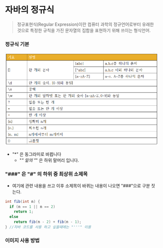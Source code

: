 # 자바의 정규식
> 정규표현식(Regular Expression)이란 컴퓨터 과학의 정규언어로부터 유래한 것으로 특정한 규칙을 가진 문자열의 집합을 표현하기 위해 쓰이는 형식언어. 

### 정규식 기본
![](IMG/정규식1.png)


* "*" 은 동그라미로 바뀝니다
  * "*" 밑의 "*" 은 하위 말머리 입니다.




### "###" 은 "#" 의 하위 중 최상위 소제목
* 여기에 관련 내용을 쓰고 이후 소제목이 바뀌는 내용이 나오면 "###"으로 구분 짓는다.

```java
int fib(int n) {
  if (n == 1 || n == 2)
    return 1;
  else
    return fib(n - 2) + fib(n - 1);
} //자바 코드를 사용 하고 싶을때에는 "'''" 이용
```
### 이미지 사용 방법
